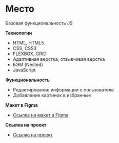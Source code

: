 # Место
Базовая функциональность JS

**Технологии**

* HTML, HTML5
* CSS, CSS3
* FLEXBOX, GRID
* Адаптивная верстка, отзывчивая верстка
* БЭМ (Nested)
* JavaScript

**Функциональность**

* Редактирование информации о пользователе
* Добавление картинок в избранные

**Макет в Figma**

* [Ссылка на макет в Figma](https://www.figma.com/file/2cn9N9jSkmxD84oJik7xL7/JavaScript.-Sprint-4?node-id=0%3A1)

**Ссылка на проект**

* [Ссылка на проект](https://kizyalleski.github.io/mesto/)
